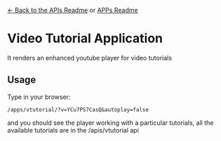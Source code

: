 [<- Back to the APIs Readme](../docs/README.md) or [APPs Readme](../README.md)

# Video Tutorial Application

It renders an enhanced youtube player for video tutorials

## Usage

Type in your browser:
```
/apps/vtutorial/?v=YCu7PS7CasQ&autoplay=false
```
and you should see the player working with a particular tutorials, all the available tutorials are in the /apis/vtutorial api